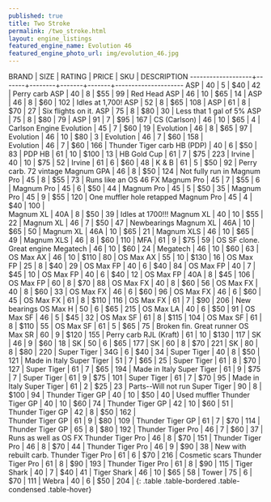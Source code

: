```yaml
---
published: true
title: Two Stroke
permalink: /two_stroke.html
layout: engine_listings
featured_engine_name: Evolution 46
featured_engine_photo_url: img/evolution_46.jpg
---
```


 BRAND             | SIZE  | RATING | PRICE | SKU   | DESCRIPTION
-------------------+-------+--------+-------+-------+---------------------
 ASP               | 40    | 5      | $40   | 42    | Perry carb
 ASP               | 40    | 8      | $55   | 99    | Red Head
 ASP               | 46    | 10     | $65   | 14    |
 ASP               | 46    | 8      | $60   | 102   | Idles at 1,700! 
 ASP               | 52    | 8      | $65   | 108   |
 ASP               | 61    | 8      | $70   | 27    | Six flights on it.
 ASP               | 75    | 8      | $80   | 30    | Less that 1 gal of 5%
 ASP               | 75    | 8      | $80   | 79    |
 ASP               | 91    | 7      | $95   | 167   |
 CS (Carlson)      | 46    | 10     | $65   | 4     | Carlson Engine
 Evolution         | 45    | 7      | $60   | 19    |
 Evolution         | 46    | 8      | $65   | 97    |
 Evolution         | 46    | 10     | $80   | 3     |
 Evolution         | 46    | 7      | $60   | 158   |      
 Evolution         | 46    | 7      | $60   | 166   | Thunder Tiger carb
 HB (PDP)          | 40    | 6      | $50   | 83    | PDP
 HB                | 61    | 10     | $100  | 13    |
 HB Gold Cup       | 61    | 7      | $75   | 223   |
 Irvine            | 40    | 10     | $75   | 52    |
 Irvine            | 61    | 6      | $60   | 48    |
 K & B             | 61    | 5      | $50   | 92    | Perry carb. 72 vintage
 Magnum GPA        | 46    | 8      | $50   | 124   | Not fully run in
 Magnum Pro        | 45    | 8      | $55   | 73    | Runs like an OS 46 FX
 Magnum Pro        | 45    | 7      | $55   | 6     |
 Magnum Pro        | 45    | 6      | $50   | 44    |
 Magnum Pro        | 45    | 5      | $50   | 35    |
 Magnum Pro        | 45    | 9      | $55   | 120   | One muffler hole retapped
 Magnum Pro        | 45    | 4      | $40   | 100   |      
 Magnum XL         | 40A   | 8      | $50   | 39    | Idles at 1700!!!
 Magnum XL         | 40    | 10     | $55   | 22    |
 Magnum XL         | 46    | 7      | $50   | 47    | Newbearings
 Magnum XL         | 46A   | 10     | $65   | 50    |
 Magnum XL         | 46A   | 10     | $65   | 21    |
 Magnum XLS        | 46    | 10     | $65   | 49    |
 Magnum XLS        | 46    | 8      | $60   | 110   |
 MFA               | 61    | 9      | $75   | 59    | OS SF clone. Great engine
 Megatech          | 46    | 10     | $60   | 24    |
 Megatech          | 46    | 10     | $60   | 63    |
 OS Max AX         | 46    | 10     | $110  | 80    |
 OS Max AX         | 55    | 10     | $130  | 16    |
 OS Max FP         | 25    | 8      | $40   | 29    |
 OS Max FP         | 40    | 6      | $40   | 84    |
 OS Max FP         | 40    | 7      | $45   | 10    |
 OS Max FP         | 40    | 6      | $40   | 12    |
 OS Max FP         | 40A   | 8      | $45   | 106   |
 OS Max FP         | 60    | 8      | $70   | 88    |
 OS Max FX         | 40    | 8      | $60   | 56    |
 OS Max FX         | 40    | 8      | $60   | 33    |
 OS Max FX         | 46    | 6      | $60   | 96    |
 OS Max FX         | 46    | 6      | $60   | 45    |
 OS Max FX         | 61    | 8      | $110  | 116   |
 OS Max FX         | 61    | 7      | $90   | 206   | New bearings
 OS Max H          | 50    | 6      | $65   | 215   |
 OS Max LA         | 40    | 6      | $50   | 91    |
 OS Max SF         | 46    | 5      | $45   | 32    |
 OS Max SF         | 61    | 8      | $115  | 104   |
 OS Max SF         | 61    | 8      | $110  | 55    |
 OS Max SF         | 61    | 5      | $65   | 75    | Broken fin. Great runner
 OS Max SR         | 60    | 9      | $120  | 155   | Perry carb
 RJL (Kraft)       | 61    | 10     | $130  | 117   |
 SK                | 46    | 9      | $60   | 18    |
 SK                | 50    | 6      | $65   | 177   |
 SK                | 60    | 8      | $70   | 221   |
 SK                | 80    | 8      | $80   | 220   |
 Super Tiger       | 34G   | 6      | $40   | 34    |
 Super Tiger       | 40    | 8      | $50   | 121   | Made in Italy
 Super Tiger       | 51    | 7      | $65   | 25    |
 Super Tiger       | 61    | 8      | $70   | 127   |
 Super Tiger       | 61    | 7      | $65   | 194   | Made in Italy
 Super Tiger       | 61    | 9      | $75   | 7     |
 Super Tiger       | 61    | 9      | $75   | 101   |
 Super Tiger       | 61    | 7      | $70   | 95    | Made in Italy
 Super Tiger       | 61    | 2      | $25   | 23    | Parts--Will not run
 Super Tiger       | 90    | 8      | $100  | 94    |
 Thunder Tiger GP  | 40    | 10     | $50   | 40    | Used muffler
 Thunder Tiger GP  | 40    | 10     | $60   | 74    |
 Thunder Tiger GP  | 42    | 10     | $60   | 51    |
 Thunder Tiger GP  | 42    | 8      | $50   | 162   |  
 Thunder Tiger GP  | 61    | 9      | $80   | 109   |
 Thunder Tiger GP  | 61    | 7      | $70   | 114   |
 Thunder Tiger GP  | 65    | 8      | $80   | 192   |
 Thunder Tiger Pro | 46    | 7      | $60   | 37    | Runs as well as OS FX 
 Thunder Tiger Pro | 46    | 8      | $70   | 151   |
 Thunder Tiger Pro | 46    | 8      | $70   | 44    |
 Thunder Tiger Pro | 46    | 9      | $90   | 38    | New with rebuilt carb.
 Thunder Tiger Pro | 61    | 6      | $70   | 216   | Cosmetic scars
 Thunder Tiger Pro | 61    | 8      | $90   | 193   |
 Thunder Tiger Pro | 61    | 8      | $90   | 115   |
 Tiger Shark       | 40    | 7      | $40   | 41    |
 Tiger Shark       | 46    | 10     | $65   | 58    |
 Tower             | 75    | 6      | $70   | 111   |
 Webra             | 40    | 6      | $50   | 204   |
{: .table .table-bordered .table-condensed .table-hover}

